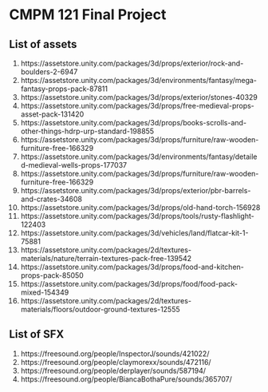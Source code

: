 # CMPM 121 Final Project

## List of assets
<ol>
    <li>https://assetstore.unity.com/packages/3d/props/exterior/rock-and-boulders-2-6947</li>
    <li>https://assetstore.unity.com/packages/3d/environments/fantasy/mega-fantasy-props-pack-87811</li>
    <li>https://assetstore.unity.com/packages/3d/props/exterior/stones-40329</li>
    <li>https://assetstore.unity.com/packages/3d/props/free-medieval-props-asset-pack-131420</li>
    <li>https://assetstore.unity.com/packages/3d/props/books-scrolls-and-other-things-hdrp-urp-standard-198855</li>
    <li>https://assetstore.unity.com/packages/3d/props/furniture/raw-wooden-furniture-free-166329</li>
    <li>https://assetstore.unity.com/packages/3d/environments/fantasy/detailed-medieval-wells-props-177037</li>
    <li>https://assetstore.unity.com/packages/3d/props/furniture/raw-wooden-furniture-free-166329</li>
    <li>https://assetstore.unity.com/packages/3d/props/exterior/pbr-barrels-and-crates-34608</li>
    <li>https://assetstore.unity.com/packages/3d/props/old-hand-torch-156928</li>
    <li>https://assetstore.unity.com/packages/3d/props/tools/rusty-flashlight-122403</li>
    <li>https://assetstore.unity.com/packages/3d/vehicles/land/flatcar-kit-1-75881</li>
    <li>https://assetstore.unity.com/packages/2d/textures-materials/nature/terrain-textures-pack-free-139542</li>
    <li>https://assetstore.unity.com/packages/3d/props/food-and-kitchen-props-pack-85050</li>
    <li>https://assetstore.unity.com/packages/3d/props/food/food-pack-mixed-154349</li>
    <li>https://assetstore.unity.com/packages/2d/textures-materials/floors/outdoor-ground-textures-12555</li>
</ol>

## List of SFX
<ol>
    <li>https://freesound.org/people/InspectorJ/sounds/421022/</li>
    <li>https://freesound.org/people/claymorexx/sounds/472116/</li>
    <li>https://freesound.org/people/derplayer/sounds/587194/</li>
    <li>https://freesound.org/people/BiancaBothaPure/sounds/365707/</li>

</ol>
